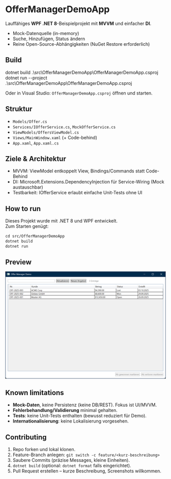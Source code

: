 # OfferManagerDemoApp

Lauffähiges **WPF .NET 8**-Beispielprojekt mit **MVVM** und einfacher **DI**.
- Mock-Datenquelle (in-memory)
- Suche, Hinzufügen, Status ändern
- Reine Open-Source-Abhängigkeiten (NuGet Restore erforderlich)

## Build
dotnet build .\src\OfferManagerDemoApp\OfferManagerDemoApp.csproj
dotnet run --project .\src\OfferManagerDemoApp\OfferManagerDemoApp.csproj

Oder in Visual Studio: `OfferManagerDemoApp.csproj` öffnen und starten.

## Struktur
- `Models/Offer.cs`
- `Services/IOfferService.cs`, `MockOfferService.cs`
- `ViewModels/OffersViewModel.cs`
- `Views/MainWindow.xaml` (+ Code-behind)
- `App.xaml`, `App.xaml.cs`

## Ziele & Architektur
- MVVM: ViewModel entkoppelt View, Bindings/Commands statt Code-Behind
- DI: Microsoft.Extensions.DependencyInjection für Service-Wiring (Mock austauschbar)
- Testbarkeit: IOfferService erlaubt einfache Unit-Tests ohne UI

## How to run

Dieses Projekt wurde mit .NET 8 und WPF entwickelt.  
Zum Starten genügt:

```
cd src/OfferManagerDemoApp
dotnet build
dotnet run
```

## Preview

![Offer Manager DEMO](docs/screenshot.png)

## Known limitations
- **Mock-Daten**, keine Persistenz (keine DB/REST). Fokus ist UI/MVVM.
- **Fehlerbehandlung/Validierung** minimal gehalten.
- **Tests**: keine Unit-Tests enthalten (bewusst reduziert für Demo).
- **Internationalisierung**: keine Lokalisierung vorgesehen.

## Contributing
1. Repo forken und lokal klonen.
2. Feature-Branch anlegen: `git switch -c feature/<kurz-beschreibung>`
3. Saubere Commits (präzise Messages, kleine Einheiten).
4. `dotnet build` (optional: `dotnet format` falls eingerichtet).
5. Pull Request erstellen – kurze Beschreibung, Screenshots willkommen.


